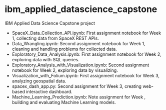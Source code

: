 # ibm_applied_datascience_capstone
IBM Applied Data Science Capstone project
- SpaceX_Data_Collection_API.ipynb: First assignment notebook for Week 1, collecting data from SpaceX REST APIs.
- Data_Wrangling.ipynb: Second assignment notebook for Week 1, cleaning and handling problems for collected data.
- Exploratory_Data_Analysis.ipynb: First assignment notebook for Week 2, exploring data with SQL queries.
- Exploratory_Analysis_with_Visualization.ipynb: Second assignment notebook for Week 2, exploring data by visualizing.
- Visualization_with_Folium.ipynb: First assignment notebook for Week 3, analyzing geospatial data.
- spacex_dash_app.py: Second assignment for Week 3, creating web-based interactive dashboard.
- Machine_Learning_Prediction.ipynb: Note assignment for Week , building and evaluating Machine Learning models.
